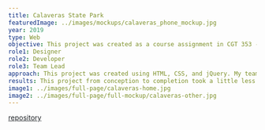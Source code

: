 ```yaml
---
title: Calaveras State Park
featuredImage: ../images/mockups/calaveras_phone_mockup.jpg
year: 2019
type: Web
objective: This project was created as a course assignment in CGT 353 - Principles of Interactive Media in which we had to build an interactive and dynamic site of our choice within a team. My team and I chose to recreate a California state park with a newer, modern design. As state and national parks in the United States have a simplistic, consistent appearance across all parks, we wanted to create a more specialized experience to attract visitors. We wanted to provide a unique experience to visitors where they could observe photos of their destination as well as factual information.
role1: Designer
role2: Developer
role3: Team Lead
approach: This project was created using HTML, CSS, and jQuery. My teammates conducted research on the content of the site and established the web copy. I collaborated with them on the design of the site and took up most of the development work. We tested the site and received feedback from users within our class and updated some spacing to accommodate for multiple screens per their responses.
results: This project from conception to completion took a little less than a month to complete. This site met all evaluation criteria in fields relating to 508 compliance, aesthetics, and development; therefore, we received a high grade. In the future, I believe this site could easily be turned into a public template that can expand to fit others’ needs.
image1: ../images/full-page/calaveras-home.jpg
image2: ../images/full-page/full-mockup/calaveras-other.jpg
---
```


<a href="https://github.com/nicoledwenger/CalaverasStatePark" style="color: #212529;">repository</a>